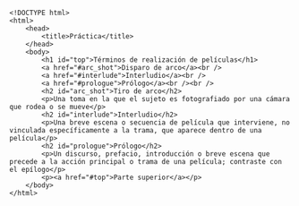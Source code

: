 <code>
&lt;!DOCTYPE html&gt;
&lt;html&gt;
    &lt;head&gt;
        &lt;title&gt;Práctica&lt;/title&gt;
    &lt;/head&gt;
    &lt;body&gt;
        &lt;h1 id="top"&gt;Términos de realización de películas&lt;/h1&gt;
        &lt;a href="#arc_shot"&gt;Disparo de arco&lt;/a&gt;&lt;br /&gt;
        &lt;a href="#interlude"&gt;Interludio&lt;/a&gt;&lt;br /&gt;
        &lt;a href="#prologue"&gt;Prólogo&lt;/a&gt;&lt;br /&gt;&lt;br /&gt;
        &lt;h2 id="arc_shot"&gt;Tiro de arco&lt;/h2&gt;
        &lt;p&gt;Una toma en la que el sujeto es fotografiado por una cámara que rodea o se mueve&lt;/p&gt;
        &lt;h2 id="interlude"&gt;Interludio&lt;/h2&gt;
        &lt;p&gt;Una breve escena o secuencia de película que interviene, no vinculada específicamente a la trama, que aparece dentro de una película&lt;/p&gt;
        &lt;h2 id="prologue"&gt;Prólogo&lt;/h2&gt;
        &lt;p&gt;Un discurso, prefacio, introducción o breve escena que precede a la acción principal o trama de una película; contraste con el epílogo&lt;/p&gt;
        &lt;p&gt;&lt;a href="#top"&gt;Parte superior&lt;/a&gt;&lt;/p&gt;
    &lt;/body&gt;
&lt;/html&gt;
</code>